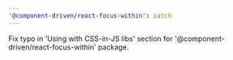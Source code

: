 ```yaml
---
'@component-driven/react-focus-within': patch
---
```


Fix typo in 'Using with CSS-in-JS libs' section for '@component-driven/react-focus-within' package.
